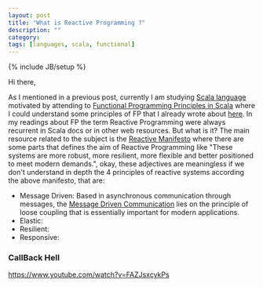 ```yaml
---
layout: post
title: "What is Reactive Programming ?"
description: ""
category: 
tags: [languages, scala, functional]
---
```

{% include JB/setup %}

<script>
  (function(i,s,o,g,r,a,m){i['GoogleAnalyticsObject']=r;i[r]=i[r]||function(){
  (i[r].q=i[r].q||[]).push(arguments)},i[r].l=1*new Date();a=s.createElement(o),
  m=s.getElementsByTagName(o)[0];a.async=1;a.src=g;m.parentNode.insertBefore(a,m)
  })(window,document,'script','//www.google-analytics.com/analytics.js','ga');

  ga('create', 'UA-56746688-1', 'auto');
  ga('send', 'pageview');

</script>
  
Hi there,

As I mentioned in a previous post, currently I am studying <a href="http://www.scala-lang.org" target="_blank">Scala language</a> motivated by attending to <a href="https://www.coursera.org/course/progfun">Functional Programming Principles in Scala</a> where I could understand some principles of FP that I already wrote about [here](http://rafaelcfreire.github.io/2014/10/30/Where-to-start-with-functional-programming/). In my readings about FP the term Reactive Programming were always recurrent in Scala docs or in other web resources. But what is it? The main resource related to the subject is the [Reactive Manifesto](http://www.reactivemanifesto.org) where there are some parts that defines the aim of Reactive Programming like "These systems are more robust, more resilient, more flexible and better positioned to meet modern demands.", okay, these adjectives are meaningless if we don't understand in depth the 4 principles of reactive systems according the above manifesto, that are: 

- Message Driven: Based in asynchronous communication through messages, the <a href="http://www.enterpriseintegrationpatterns.com/MessagingComponentsIntro.html" target="_blank">Message Driven Communication</a> lies on the principle of loose coupling that is essentially important for modern applications. 
- Elastic:
- Resilient:
- Responsive:


### CallBack Hell


https://www.youtube.com/watch?v=FAZJsxcykPs